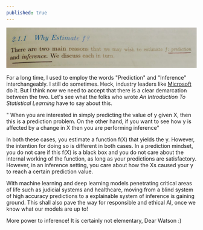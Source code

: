 ```yaml
---
published: true
---
```

![Infer](/images/blog.jpeg)

For a long time, I used to employ the words "Prediction" and "Inference" interchangeably. I still do sometimes. Heck, industry leaders like [Microsoft](https://azuredata.microsoft.com/articles/ebd95ec0-1eae-44a3-90f5-c11f5c916d15) do it.
But I think now we need to accept that there is a clear demarcation between the two. Let's see what the folks who wrote *An Introduction To Statistical Learning* 
have to say about this.

" When you are interested in simply predicting the value of y given X, then this is a prediction problem. On the other hand, if you want to see how y
is affected by a change in X then you are performing inference"

In both these cases, you estimate a function f(X) that yields the y. However, the intention for doing so is different in both cases. In a prediction mindset,
you do not care if this f(X) is a black box and you do not care about the internal working of the function, as long as your predictions are satisfactory. However,
in an inference setting, you care about how the Xs caused your y to reach a certain prediction value.

With machine learning and deep learning models penetrating critical areas of life such as judicial systems and healthcare, moving from a blind system of high
accuracy predictions to a explainable system of inference is gaining ground. This shall also pave the way for responsible and ethical AI, once we know what our models
are up to!

More power to inference! It is certainly not elementary, Dear Watson :)
